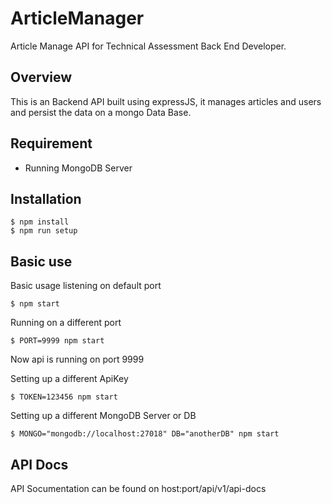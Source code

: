 # ArticleManager
Article Manage API for Technical Assessment Back End Developer.

## Overview

This is an Backend API built using expressJS, it manages articles and users and persist the data on a mongo Data Base.

## Requirement

- Running MongoDB Server

## Installation

```
$ npm install
$ npm run setup
```

## Basic use

Basic usage listening on default port
```
$ npm start
```

Running on a different port
```
$ PORT=9999 npm start
```
Now api is running on port 9999

Setting up a different ApiKey
```
$ TOKEN=123456 npm start
```

Setting up a different MongoDB Server or DB
```
$ MONGO="mongodb://localhost:27018" DB="anotherDB" npm start
```

## API Docs

API Socumentation can be found on host:port/api/v1/api-docs
